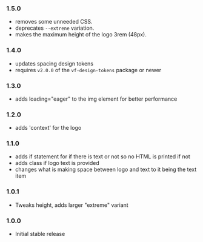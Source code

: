 ### 1.5.0

* removes some unneeded CSS.
* deprecates `--extrene` variation.
* makes the maximum height of the logo 3rem (48px).

### 1.4.0

* updates spacing design tokens
* requires `v2.0.0` of the `vf-design-tokens` package or newer

### 1.3.0

* adds loading="eager" to the img element for better performance

### 1.2.0

* adds 'context' for the logo

### 1.1.0

* adds if statement for if there is text or not so no HTML is printed if not
* adds class if logo text is provided
* changes what is making space between logo and text to it being the text item

### 1.0.1

* Tweaks height, adds larger "extreme" variant

### 1.0.0

* Initial stable release
